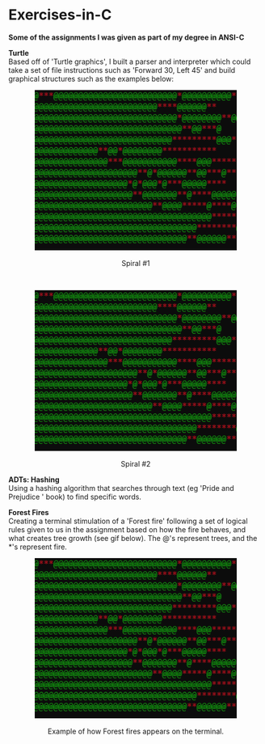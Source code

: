 # Exercises-in-C
<b>Some of the assignments I was given as part of my degree in ANSI-C</b>

<b>Turtle</b><br />
Based off of 'Turtle graphics', I built a parser and interpreter which could take a set of file instructions such as 'Forward 30, Left 45' and build graphical structures such as the examples below: 
<p align="center">
  <img src="images/fire.gif" width="400" alt="Forest fire gif"/>
</p>

<p align="center">
  Spiral #1
</p>
<br/>
<p align="center">
  <img src="images/fire.gif" width="400" alt="Forest fire gif"/>
</p>

<p align="center">
 Spiral #2
</p>

<b>ADTs: Hashing</b><br />
Using a hashing algorithm that searches through text (eg 'Pride and Prejudice ' book) to find specific words. 

<b>Forest Fires</b><br />
Creating a terminal stimulation of a 'Forest fire' following a set of logical rules given to us in the assignment based on how the fire behaves, and what creates tree growth (see gif below). The @'s represent trees, and the \*'s represent fire. 

<p align="center">
  <img src="images/fire.gif" width="400" alt="Forest fire gif"/>
</p>

<p align="center">
  Example of how Forest fires appears on the terminal.
</p>



